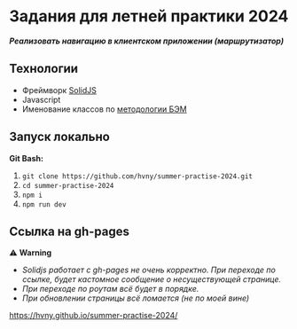 # Задания для летней практики 2024

**_Реализовать навигацию в клиентском приложении (маршрутизатор)_**

## Технологии
- Фреймворк [SolidJS](https://www.solidjs.com/)
- Javascript
- Именование классов по [методологии БЭМ](https://ru.bem.info/methodology/css/)

## Запуск локально
**Git Bash:**
1. ```git clone https://github.com/hvny/summer-practise-2024.git```
2. ```cd summer-practise-2024```
3. ```npm i```
4. ```npm run dev```

## Ссылка на gh-pages
⚠️ **Warning**
- _Solidjs работает с gh-pages не очень корректно. При переходе по ссылке, будет кастомное сообщение о несуществующей странице._
- _При переходе по роутам всё будет в порядке._
- _При обновлении страницы всё ломается (не по моей вине)_

https://hvny.github.io/summer-practise-2024/
